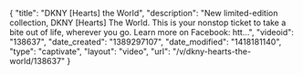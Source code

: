 {
    "title": "DKNY [Hearts] the World",
    "description": "New limited-edition collection, DKNY [Hearts] The World. This is your nonstop ticket to take a bite out of life, wherever you go. Learn more on Facebook: htt...",
    "videoid": "138637",
    "date_created": "1389297107",
    "date_modified": "1418181140",
    "type": "captivate",
    "layout": "video",
    "url": "\/v\/dkny-hearts-the-world\/138637"
}